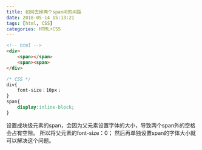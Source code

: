 ```yaml
---
title: 如何去掉两个span间的间距
date: 2018-05-14 15:13:21
tags: [html, CSS]
categories: HTML+CSS
---
```

```html
<!-- html -->
<div>
    <span></span>
    <span><span>
</div>
```
```CSS
/* CSS */
div{
    font-size：10px；
}
span{
    display:inline-block;
}
```
设置成块级元素的span，会因为父元素设置字体的大小，导致两个span外的空格会占有空隙。 
所以将父元素的font-size：0； 
然后再单独设置span的字体大小就可以解决这个问题。

